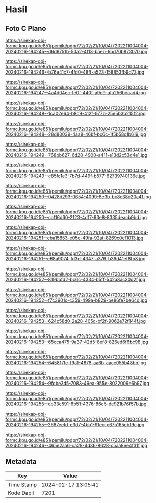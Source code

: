 # Hasil

## Foto C Plano

https://sirekap-obj-formc.kpu.go.id/e851/pemilu/pdpr/72/02/21/10/04/7202211004004-20240216-194245--d6d9751b-50a2-4f13-baeb-6bd70b873070.jpg

https://sirekap-obj-formc.kpu.go.id/e851/pemilu/pdpr/72/02/21/10/04/7202211004004-20240216-194246--b76e41c7-4fd0-48ff-a523-158853fb9d73.jpg

https://sirekap-obj-formc.kpu.go.id/e851/pemilu/pdpr/72/02/21/10/04/7202211004004-20240216-194247--4a4d04ec-fe0f-440f-a9c9-afa256beaad4.jpg

https://sirekap-obj-formc.kpu.go.id/e851/pemilu/pdpr/72/02/21/10/04/7202211004004-20240216-194248--1ca02e64-b8c9-412f-977b-25e5b3b215f2.jpg

https://sirekap-obj-formc.kpu.go.id/e851/pemilu/pdpr/72/02/21/10/04/7202211004004-20240216-194248--28d80039-4aa8-46bf-bc6c-1f5b58c1b619.jpg

https://sirekap-obj-formc.kpu.go.id/e851/pemilu/pdpr/72/02/21/10/04/7202211004004-20240216-194249--768bb627-6d28-4900-a411-e13d2c53d4e1.jpg

https://sirekap-obj-formc.kpu.go.id/e851/pemilu/pdpr/72/02/21/10/04/7202211004004-20240216-194249--c85fc1e3-7b7d-449f-b577-62739740136e.jpg

https://sirekap-obj-formc.kpu.go.id/e851/pemilu/pdpr/72/02/21/10/04/7202211004004-20240216-194250--0428d293-0654-4099-8e3b-bc8c38c20a41.jpg

https://sirekap-obj-formc.kpu.go.id/e851/pemilu/pdpr/72/02/21/10/04/7202211004004-20240216-194250--caf16d60-2123-4df7-93e8-8335deacb9bd.jpg

https://sirekap-obj-formc.kpu.go.id/e851/pemilu/pdpr/72/02/21/10/04/7202211004004-20240216-194251--cba15853-e05e-49fa-92af-8269c0ef1013.jpg

https://sirekap-obj-formc.kpu.go.id/e851/pemilu/pdpr/72/02/21/10/04/7202211004004-20240216-194251--e68a9074-fd3d-4347-a376-b36d41ef8fb8.jpg

https://sirekap-obj-formc.kpu.go.id/e851/pemilu/pdpr/72/02/21/10/04/7202211004004-20240216-194252--819bbfd2-bc6c-4334-b5ff-542a8ac30d2f.jpg

https://sirekap-obj-formc.kpu.go.id/e851/pemilu/pdpr/72/02/21/10/04/7202211004004-20240216-194252--f7c3901c-c359-499a-b829-be86fe7be64d.jpg

https://sirekap-obj-formc.kpu.go.id/e851/pemilu/pdpr/72/02/21/10/04/7202211004004-20240216-194253--624c58d0-2a28-405c-bf2f-9062e72f144f.jpg

https://sirekap-obj-formc.kpu.go.id/e851/pemilu/pdpr/72/02/21/10/04/7202211004004-20240216-194253--65cca475-9a37-42d5-8ef8-826ed6f6bc98.jpg

https://sirekap-obj-formc.kpu.go.id/e851/pemilu/pdpr/72/02/21/10/04/7202211004004-20240216-194254--645817fe-f9a1-4878-aa6b-aacc055b48bb.jpg

https://sirekap-obj-formc.kpu.go.id/e851/pemilu/pdpr/72/02/21/10/04/7202211004004-20240216-194254--9fdbe3d5-7083-49ea-955e-8022009e6b97.jpg

https://sirekap-obj-formc.kpu.go.id/e851/pemilu/pdpr/72/02/21/10/04/7202211004004-20240216-194255--cb33c591-6b51-4376-86c5-de921b76f57b.jpg

https://sirekap-obj-formc.kpu.go.id/e851/pemilu/pdpr/72/02/21/10/04/7202211004004-20240216-194255--2687eefd-e3d7-4bb1-91ec-c67b165ebf9c.jpg

https://sirekap-obj-formc.kpu.go.id/e851/pemilu/pdpr/72/02/21/10/04/7202211004004-20240216-194246--465e2aa6-ca28-4d36-8628-c5aa8ee4f31f.jpg


## Metadata

| Key        | Value               |
| ---------- | ------------------- |
| Time Stamp | 2024-02-17 13:05:41 |
| Kode Dapil | 7201                |



